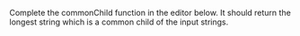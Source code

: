 Complete the commonChild function in the editor below. It should return the longest string which is a common child of the input strings.
